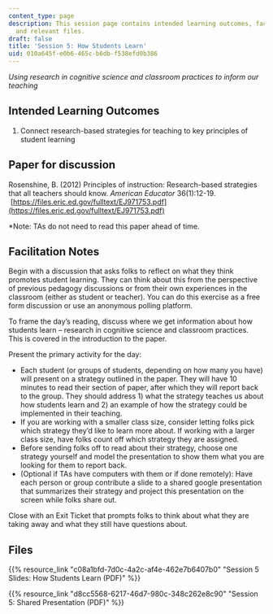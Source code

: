 ```yaml
---
content_type: page
description: This session page contains intended learning outcomes, facilitation notes,
  and relevant files.
draft: false
title: 'Session 5: How Students Learn'
uid: 010a645f-e0b6-465c-b6db-f538efd0b386
---
```

*Using research in cognitive science and classroom practices to inform our teaching*

## Intended Learning Outcomes

1. Connect research-based strategies for teaching to key principles of student learning

## Paper for discussion

Rosenshine, B. (2012) Principles of instruction: Research-based strategies that all teachers should know. *American Educator* 36(1):12-19.  [https://files.eric.ed.gov/fulltext/EJ971753.pdf](https://files.eric.ed.gov/fulltext/EJ971753.pdf)

\*Note: TAs do not need to read this paper ahead of time.

## Facilitation Notes

Begin with a discussion that asks folks to reflect on what they think promotes student learning. They can think about this from the perspective of previous pedagogy discussions or from their own experiences in the classroom (either as student or teacher). You can do this exercise as a free form discussion or use an anonymous polling platform.

To frame the day’s reading, discuss where we get information about how students learn – research in cognitive science and classroom practices. This is covered in the introduction to the paper.

Present the primary activity for the day:

- Each student (or groups of students, depending on how many you have) will present on a strategy outlined in the paper. They will have 10 minutes to read their section of paper, after which they will report back to the group. They should address 1) what the strategy teaches us about how students learn and 2) an example of how the strategy could be implemented in their teaching. 
- If you are working with a smaller class size, consider letting folks pick which strategy they’d like to learn more about. If working with a larger class size, have folks count off which strategy they are assigned.
- Before sending folks off to read about their strategy, choose one strategy yourself and model the presentation to show them what you are looking for them to report back.
- (Optional if TAs have computers with them or if done remotely): Have each person or group contribute a slide to a shared google presentation that summarizes their strategy and project this presentation on the screen while folks share out.

Close with an Exit Ticket that prompts folks to think about what they are taking away and what they still have questions about.

## Files

{{% resource_link "c08a1bfd-7d0c-4a2c-af4e-462e7b6407b0" "Session 5 Slides: How Students Learn (PDF)" %}}

{{% resource_link "d8cc5568-6217-46d7-980c-348c262e8c90" "Session 5: Shared Presentation (PDF)" %}}